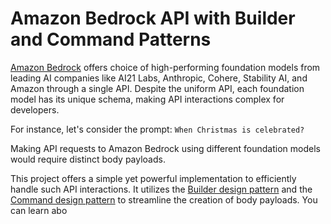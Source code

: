 # Amazon Bedrock API with Builder and Command Patterns

[Amazon Bedrock](https://aws.amazon.com/bedrock) offers choice of high-performing foundation models from leading AI companies like AI21 Labs, Anthropic, Cohere, Stability AI, and Amazon through a single API. Despite the uniform API, each foundation model has its unique schema, making API interactions complex for developers.

For instance, let's consider the prompt: `When Christmas is celebrated?`

Making API requests to Amazon Bedrock using different foundation models would require distinct body payloads.

This project offers a simple yet powerful implementation to efficiently handle such API interactions. It utilizes the [Builder design pattern](https://en.wikipedia.org/wiki/Builder_pattern) and the [Command design pattern](https://en.wikipedia.org/wiki/Command_pattern) to streamline the creation of body payloads. You can learn abo